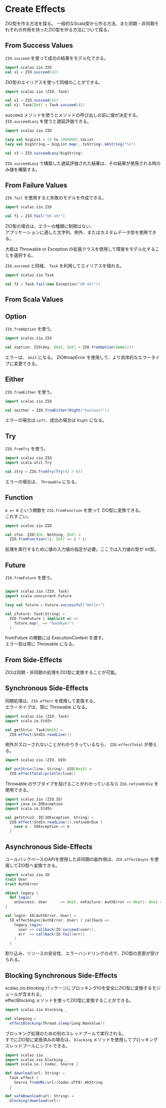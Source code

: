 # Create Effects

ZIO型を作る方法を探る。
一般的なScala型から作る方法、また同期・非同期それぞれの作用を持ったZIO型を作る方法について探る。

## From Success Values

`ZIO.succeed` を使って成功の結果をモデル化できる。

```scala
import scalaz.zio.ZIO
val s1 = ZIO.succeed(42)
```

ZIO型のエイリアスを使って同様のことができる。

```scala
import scalaz.zio.{ZIO, Task}

val s1 = ZIO.succeed(42)
val s2: Task[Int] = Task.succeed(42)
```

succeed メソッドを使うとメソッドの呼び出しの前に値が決定する。  
`ZIO.succeedLazy` を使うと遅延評価できる。

```scala
import scalaz.zio.ZIO

lazy val bigList = (0 to 1000000).toList
lazy val bigString = bigList.map(_.toString).mkString("\n")

val s3 = ZIO.succeedLazy(bigString)
```

`ZIO.succeedLazy` で構築した遅延評価された結果は、その結果が使用される時のみ値を構築する。

## From Failure Values

`ZIO.fail` を使用すると失敗のモデルを作成できる。

```scala
import scalaz.zio.ZIO

val f1 = ZIO.fail("Uh oh!")
```

ZIO型の場合は、エラーの種類に制限はない、  
アプリケーションに適した文字列、例外、またはカスタムデータ型を使用できる。

大抵は Throwable or Exception の拡張クラスを使用して障害をモデル化することを選択する。

`ZIO.succeed` と同様、 `Task` を利用してエイリアスを晴れる。

```scala
import scalaz.zio.Task

val f2 = Task.fail(new Exception("Uh oh!"))
```

## From Scala Values

## Option

`ZIO.fromOption` を使う。

```scala
import scalaz.zio.ZIO

val zoption: ZIO[Any, Unit, Int] = ZIO.fromOption(Some(2))
```

エラーは、 `Unit` になる。 ZIO#mapError を使用して、より具体的なエラータイプに変更できる。

## Either

`ZIO.fromEither` を使う。

```scala
import scalaz.zio.ZIO

val zeither = ZIO.fromEither(Right("Success!"))
```

エラーの場合は `Left`、成功の場合は `Right` になる。

## Try

`ZIO.fromTry` を使う。

```scala
import scalaz.zio.ZIO
import scala.util.Try

val ztry = ZIO.fromTry(Try(42 / 0))
```

エラーの場合は、 `Throwable` になる。

## Function

`A => B` という関数を `ZIO.fromFunction` を使って ZIO型に変換できる。  
これすごい。

```scala
import scalaz.zio.ZIO

val zfun: ZIO[Int, Nothing, Int] = 
  ZIO.fromFunction((i: Int) => i * i)
```

処理を実行するために値の入力値の指定が必要。ここでは入力値の型が Int型。

## Future

`ZIO.fromFuture` を使う。

```scala

import scalaz.zio.{ZIO, Task}
import scala.concurrent.Future

lazy val future = Future.successful("Hello!")

val zfuture: Task[String] = 
  ZIO.fromFuture { implicit ec => 
    future.map(_ => "Goodbye!")
  }
```

fromFuture の関数には ExecutionContext を渡す。  
エラー型は常に Throwable になる。

## From Side-Effects

ZIOは同期・非同期の処理をZIO型に変換することが可能。

## Synchronous Side-Effects

同期処理は、`ZIO.effect` を使用して変換する。  
エラータイプは、常に Throwable になる。

```scala
import scalaz.zio.{ZIO, Task}
import scala.io.StdIn

val getStrLn: Task[Unit] =
  ZIO.effect(StdIn.readLine())
```

例外がスローされないことがわかりきっているなら、 `ZIO.effectTotal` が使える。

```scala
import scalaz.zio.{ZIO, UIO}

def putStrLn(line: String): UIO[Unit] =
  ZIO.effectTotal(println(line))
```

Throwable のサブタイプを投げることがわかっているなら `ZIO.refineOrDie` を使用できる。

```scala
import scalaz.zio.{ZIO,IO}
import java.io.IOException
import scala.io.StdIn

val getStrLn2: IO[IOException, String] =
  ZIO.effect(StdIn.readLine()).refineOrDie {
    case e : IOException => e
  }
```

## Asynchronous Side-Effects

コールバックベースのAPIを使用した非同期の副作用は、`ZIO.effectAsync` を使用してZIO型へ変換できる。

```scala
import scalaz.zio.IO
trait User
trait AuthError

object legacy {
  def login(
    onSuccess: User      => Unit, onFailure: AuthError => Unit): Unit = ???
}

val login: IO[AuthError, User] = 
  IO.effectAsync[AuthError, User] { callback =>
    legacy.login(
      user => callback(IO.succeed(user)),
      err  => callback(IO.fail(err))
    )
  }
```

割り込み、リソースの安全性、エラーハンドリングの点で、ZIO型の恩恵が受けられる。

## Blocking Synchronous Side-Effects

scalaz.zio.blocking パッケージにプロッキングIOを安全にZIO型に変換するモジュールが含まれる。  
effectBlocking メソッドを使ってZIO型に変換することができる。

 ```scala
 import scalaz.zio.blocking._
 
 val sleeping = 
   effectBlocking(Thread.sleep(Long.MaxValue))
 ```

ブロッキング処理のための別のスレッドプールで実行される。  
すでにZIO型に変換済みの場合は、 `blocking` メソッドを使用してブロッキングスレッドプールにシフトできる。

```scala
import scalaz.zio._
import scalaz.zio.blocking._
import scala.io.{ Codec, Source }

def download(url: String) =
  Task.effect {
    Source.fromURL(url)(Codec.UTF8).mkString
  }

def safeDownload(url: String) = 
  blocking(download(url))
```
